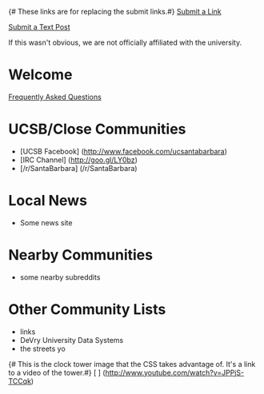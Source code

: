 {# These links are for replacing the submit links.#}
[Submit a Link](//reddit.com/r/{{subreddit}}/submit#submitlink)

[Submit a Text Post](//reddit.com/r/{{subreddit}}/submit?selftext=true#selfpost) 

If this wasn't obvious, we are not officially affiliated with the university.

# Welcome

[Frequently Asked Questions](http://www.google.com)

# UCSB/Close Communities

* [UCSB Facebook] (http://www.facebook.com/ucsantabarbara)
* [IRC Channel] (http://goo.gl/LY0bz)
* [/r/SantaBarbara] (/r/SantaBarbara)

# Local News

* Some news site

# Nearby Communities

* some nearby subreddits

# Other Community Lists

* links
* DeVry University Data Systems
* the streets yo

{# This is the clock tower image that the CSS takes advantage of. It's a link
to a video of the tower.#}
[ ] (http://www.youtube.com/watch?v=JPPjS-TCCqk)
